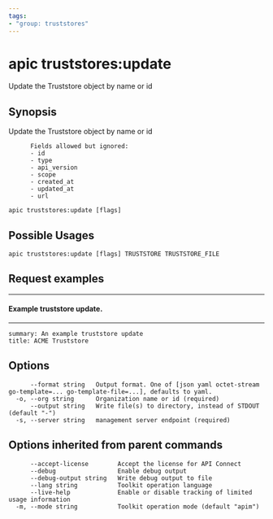 ```yaml
---
tags:
- "group: truststores"
---
```

# apic truststores:update

Update the Truststore object by name or id

## Synopsis

Update the Truststore object by name or id
          
          Fields allowed but ignored:
          - id
          - type
          - api_version
          - scope
          - created_at
          - updated_at
          - url

```
apic truststores:update [flags]
```

## Possible Usages

```
apic truststores:update [flags] TRUSTSTORE TRUSTSTORE_FILE
```

## Request examples

-------------------------------
#### Example truststore update.
-------------------------------

```
summary: An example truststore update
title: ACME Truststore
```

## Options

```
      --format string   Output format. One of [json yaml octet-stream go-template=... go-template-file=...], defaults to yaml.
  -o, --org string      Organization name or id (required)
      --output string   Write file(s) to directory, instead of STDOUT (default "-")
  -s, --server string   management server endpoint (required)
```

## Options inherited from parent commands

```
      --accept-license        Accept the license for API Connect
      --debug                 Enable debug output
      --debug-output string   Write debug output to file
      --lang string           Toolkit operation language
      --live-help             Enable or disable tracking of limited usage information
  -m, --mode string           Toolkit operation mode (default "apim")
```
